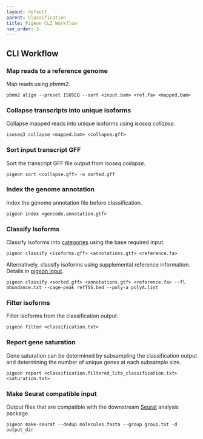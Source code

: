 ```yaml
---
layout: default
parent: Classification
title: Pigeon CLI Workflow
nav_order: 3
---
```


## CLI Workflow

### Map reads to a reference genome

Map reads using _pbmm2_.

```
pbmm2 align --preset ISOSEQ --sort <input.bam> <ref.fa> <mapped.bam>
```

### Collapse transcripts into unique isoforms

Collapse mapped reads into unique isoforms using _isoseq collapse_.

```
isoseq3 collapse <mapped.bam> <collapse.gff>
```

### Sort input transcript GFF

Sort the transcript GFF file output from _isoseq collapse_.

```
pigeon sort <collapse.gff> -o sorted.gff
```

### Index the genome annotation

Index the genome annotation file before classification.

```
pigeon index <gencode.annotation.gtf>
```

### Classify Isoforms

Classify isoforms into [categories](/categories) using the base required input.

```
pigeon classify <isoforms.gff> <annotations.gtf> <reference.fa>
```

Alternatively, classify isoforms using supplemental reference information. Details in [pigeon input](/pigeon-input).

```
pigeon classify <sorted.gff> <annotations.gtf> <reference.fa> --fl abundance.txt --cage-peak refTSS.bed --poly-a polyA.list
```

### Filter isoforms

Filter isoforms from the classification output.

```
pigeon filter <classification.txt>
```

### Report gene saturation

Gene saturation can be determined by subsampling the classification output and determining the number of unique genes at each subsample size.

```
pigeon report <classification.filtered_lite_classification.txt> <saturation.txt>
```

### Make Seurat compatible input

Output files that are compatible with the downstream [Seurat](https://satijalab.org/seurat/) analysis package.

```
pigeon make-seurat --dedup molecules.fasta --group group.txt -d output_dir
```


